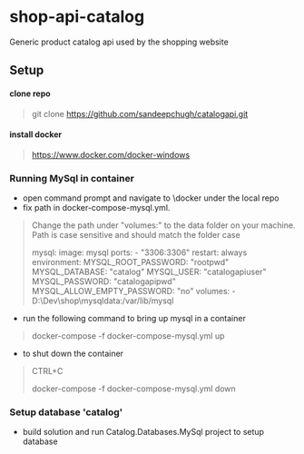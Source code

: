 # shop-api-catalog
Generic product catalog api used by the shopping website

## Setup

#### clone repo 
> git clone https://github.com/sandeepchugh/catalogapi.git

#### install docker
> https://www.docker.com/docker-windows

### Running MySql in container

- open command prompt and navigate to \docker under the local repo
- fix path in docker-compose-mysql.yml. 
> Change the path under "volumes:" to the data folder on your machine. Path is case sensitive and should match the folder case 
>
>  mysql:
>    image: mysql
>    ports:
>      - "3306:3306"
>    restart: always
>    environment:
>       MYSQL_ROOT_PASSWORD: "rootpwd"
>       MYSQL_DATABASE: "catalog"
>       MYSQL_USER: "catalogapiuser"
>       MYSQL_PASSWORD: "catalogapipwd"
>       MYSQL_ALLOW_EMPTY_PASSWORD: "no"
>    volumes:
>      - D:\Dev\shop\mysqldata:/var/lib/mysql

- run the following command to bring up mysql in a container
> docker-compose -f docker-compose-mysql.yml up
- to shut down the container 
> CTRL+C
> 
>  docker-compose -f docker-compose-mysql.yml down

### Setup database 'catalog'

- build solution and run Catalog.Databases.MySql project to setup database

